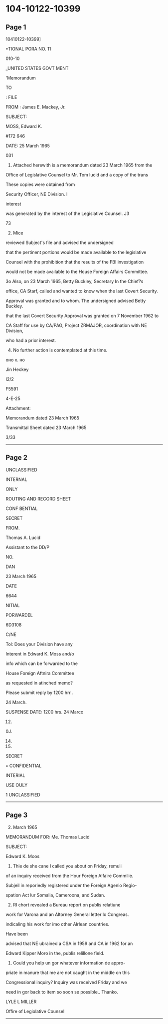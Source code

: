 # 104-10122-10399

## Page 1

10410122-10399]

•TIONAL PORA NO. 11

010-10

_UNITED STATES GOVT MENT

'Memorandum

TO

: FILE

FROM : James E. Mackey, Jr.

SUBJECT:

MOSS, Edward K.

#172 646

DATE: 25 March 1965

031

1. Attached herewith is a memorandum dated 23 March 1965 from the

Office of Legislative Counsel to Mr. Tom lucid and a copy of the trans

These copies were obtained from

Security Officer, NE Division. I

interest

was generated by the interest of the Legislative Counsel. J3

73

2. Mice

reviewed Subject's file and advised the undersigned

that the pertinent portions would be made available to the legislative

Counsel with the prohibition that the results of the FBI investigation

would not be made available to the House Foreign Affairs Committee.

3o Also, on 23 March 1965, Betty Buckley, Secretary In the Chief?s

office, CA Starf, called and wanted to know when the last Covert Security.

Approval was granted and to whom. The undersigned advised Betty Buckley.

that the last Covert Security Approval was granted on 7 November 1962 to

CA Staff for use by CA/PAG, Project ZRMAJOR, coordination with NE Division,

who had a prior interest.

4. No further action is contemplated at this time.

оно x. но

Jin Heckey

I2/2

F5591

4-E-25

Attachment:

Memorandum dated 23 March 1965

Transmittal Sheet dated 23 March 1965

3/33

---

## Page 2

UNCLASSIFIED

INTERNAL

ONLY

ROUTING AND RECORD SHEET

CONF BENTIAL

SECRET

FROM.

Thomas A. Lucid

Assistant to the DD/P

NO.

DAN

23 March 1965

DATE

6644

NITIAL

PORWARDEL

6D3108

C/NE

Tol: Does your Division have any

Interent in Edward K. Moss and/o

info which can be forwarded to the

House Foreign Aftnira Committee

as requested in atinched memo?

Please submit reply by 1200 hrr..

24 March.

SUSPENSE DATE: 1200 hrs. 24 Marco

12.

0J.

14.

19.

SECRET

• CONFIDENTIAL

INTERIAL

USE OULY

1 UNCLASSIFIED

---

## Page 3

2) March 1965

MEMORANDUM FOR: Me. Thomas Lucid

SUBJECT:

Edward K. Moos

1. Thie de she cane I called you about on Friday, remuli

of an inquiry received from the Hour Foreign Alfaire Commilie.

Subjeil in reporiedly registered under the Foreign Agenio Regio-

spation Act lur Somalia, Cameroona, and Sudan.

2. RI chort revealed a Bureau report on publis relatiune

work for Varona and an Altorney General letter lo Congreas.

indicaling his work for imo other Alrlean countries.

Have been

advised that NE ubrained a CSA in 1959 and CA in 1962 for an

Edward Kipper Moro in the, publis relillone field.

1. Could you help un gor whatever information de appro-

priate in manure that me are not caught in the middle on this

Congressional inquiry? Inquiry was received Friday and we

need in gor back to item so soon se possible.. Thanko.

LYLE L MILLER

Offire of Legiolative Counsel

---


